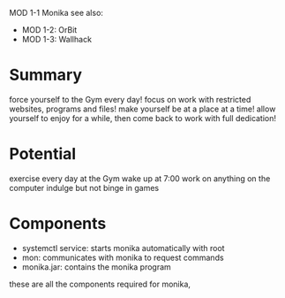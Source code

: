 MOD 1-1 Monika
see also:
- MOD 1-2: OrBit
- MOD 1-3: Wallhack

# Summary

force yourself to the Gym every day!
focus on work with restricted websites, programs and files!
make yourself be at a place at a time!
allow yourself to enjoy for a while, then come back to work with full dedication!

# Potential

exercise every day at the Gym
wake up at 7:00
work on anything on the computer
indulge but not binge in games

# Components

- systemctl service: starts monika automatically with root
- mon: communicates with monika to request commands
- monika.jar: contains the monika program

these are all the components required for monika, 